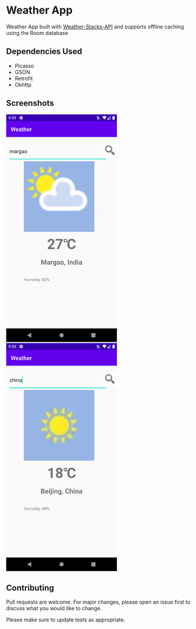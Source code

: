 # Weather App

Weather App built with [Weather-Stacks-API](https://weatherstack.com/) and supports offline caching using the Room database

## Dependencies Used

- Picasso
- GSON
- Retrofit
- Okhttp



## Screenshots

<img src="https://github.com/rawlin/Weather/blob/master/Screenshots/Screenshot_1601359211.png" width="300"> <img src="https://github.com/rawlin/Weather/blob/master/Screenshots/Screenshot_1601359221.png" width="300"> 

## Contributing
Pull requests are welcome. For major changes, please open an issue first to discuss what you would like to change.

Please make sure to update tests as appropriate.

